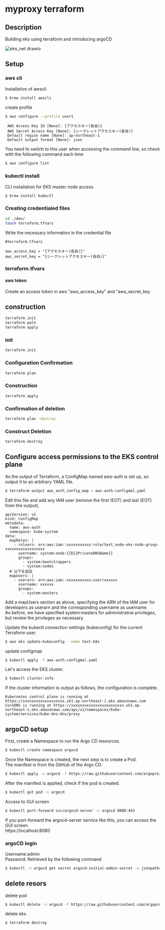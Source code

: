 # myproxy terraform
## Description
Building eks using terraform and introducing argoCD  

![eks_net drawio](https://user-images.githubusercontent.com/35088230/171386622-c6a5a931-aa06-4248-b761-2e78838aa778.png)

## Setup

### aws cli
Installation of awscli  
```bash
$ brew install awscli
```

create profile  
```bash
$ aws configure --profile user1
```

```
 AWS Access Key ID [None]: {アクセスキー(各自)}
 AWS Secret Access Key [None]: {シークレットアクセスキー(各自)}
 Default region name [None]: ap-northeast-1
 Default output format [None]: json
```
You need to switch to this user when accessing the command line, so check with the following command each time  
```bash
$ aws configure list
```

### kubectl install 
CLI installation for EKS master node access  
```bash
$ brew install kubectl
```

### Creating credentialed files  

```bash
cd ./dev/
touch terraform.tfvars
```

Write the necessary information in the credential file  

```
#terraform.tfvars

aws_access_key = "{アクセスキー(各自)}"
aws_secret_key = "{シークレットアクセスキー(各自)}"

```
### terraform.tfvars
#### aws token
Create an access token in aws "aws_access_key" and "aws_secret_key  


## construction

```bash
terraform init
terraform paln
terraform apply
```

### init
```bash
terraform init
```

### Configuration Confirmation
```bash
terraform plan
```

### Construction
```bash
terraform apply
```

### Confirmation of deletion
```bash
terraform plan -destroy
```

### Construct Deletion
```bash
terraform destroy
```

## Configure access permissions to the EKS control plane
As the output of Terraform, a ConfigMap named aws-auth is set up, so output it to an arbitrary YAML file.  
```bash
$ terraform output aws_auth_config_map > aws-auth-configmal.yaml
```

Edit this file and add any IAM user (remove the first (EOT) and last (EOT) from the output).  

```
apiVersion: v1
kind: ConfigMap
metadata:
  name: aws-auth
  namespace: kube-system
data:
  mapRoles: |
    - rolearn: arn:aws:iam::xxxxxxxxxxx:role/test_node-eks-node-group-xxxxxxxxxxxxxxxxxx
      username: system:node:{{EC2PrivateDNSName}}
      groups:
        - system:bootstrappers
        - system:nodes
  # 以下を追加
  mapUsers: |
    - userarn: arn:aws:iam::xxxxxxxxxxx:user/xxxxxx
      username: xxxxxx
      groups:
        - system:masters
```

Add a mapUsers section as above, specifying the ARN of the IAM user for developers as userarn and the corresponding username as username.  
As before, we have specified system:masters for administrative privileges, but review the privileges as necessary.  

Update the kubectl connection settings (kubeconfig) for the current Terraform user.  
```bash
$ aws eks update-kubeconfig --name test-k8s
```

update configmap  
```bash
$ kubectl apply -f aws-auth-configmal.yaml
```

Let's access the EKS cluster.  
```bash
$ kubectl cluster-info
```

If the cluster information is output as follows, the configuration is complete.  
```
Kubernetes control plane is running at https://xxxxxxxxxxxxxxxxxxx.sk1.ap-northeast-1.eks.amazonaws.com
CoreDNS is running at https://xxxxxxxxxxxxxxxxxxxxxxxx.sk1.ap-northeast-1.eks.amazonaws.com/api/v1/namespaces/kube-system/services/kube-dns:dns/proxy
```

## argoCD setup
First, create a Namespace to run the Argo CD resources.
```bash
$ kubectl create namespace argocd
```

Once the Namespace is created, the next step is to create a Pod.  
The manifest is from the GitHub of the Argo CD.  
```bash
$ kubectl apply -n argocd -f https://raw.githubusercontent.com/argoproj/argo-cd/stable/manifests/install.yaml
```

After the manifest is applied, check if the pod is created.  
```bash
$ kubectl get pod -n argocd
```

Access to GUI screen  
```bash
$ kubectl port-forward svc/argocd-server -n argocd 8080:443
```
If you port-forward the argocd-server service like this, you can access the GUI screen.  
https://localhost:8080  

### argoCD login
Username:admin  
Password:  Retrieved by the following command
```bash
$ kubectl -n argocd get secret argocd-initial-admin-secret -o jsonpath="{.data.password}" | base64 -D; echo
```

## delete resors
delete pod  
```bash
$ kubectl delete -n argocd -f https://raw.githubusercontent.com/argoproj/argo-cd/stable/manifests/install.yaml
```

delete eks  
```bash
$ terraform destroy
```

